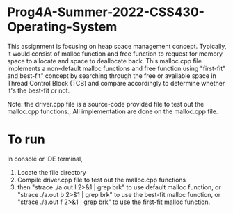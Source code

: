 # Prog4A-Summer-2022-CSS430-Operating-System

This assignment is focusing on heap space management concept. Typically, it would consist of malloc function and free function to request for memory space to allocate and space to deallocate back. This malloc.cpp file implements a non-default malloc functions and free function using "first-fit" and best-fit" concept by searching through the free or available space in Thread Control Block (TCB) and compare accordingly to determine whether it's the best-fit or not.

Note: the driver.cpp file is a source-code provided file to test out the malloc.cpp functions., All implementation are done on the malloc.cpp file.

# To run

In console or IDE terminal,

1. Locate the file directory
2. Compile driver.cpp file to test out the malloc.cpp functions
3. then "strace ./a.out l 2>&1 | grep brk" to use default malloc function, or "strace ./a.out b 2>&1 | grep brk" to use the best-fit malloc function, or "strace ./a.out f 2>&1 | grep brk" to use the first-fit malloc function.
